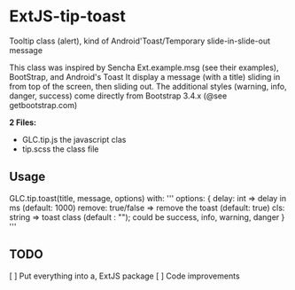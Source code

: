 # ExtJS-tip-toast
Tooltip class (alert), kind of Android'Toast/Temporary slide-in-slide-out message

This class was inspired by Sencha Ext.example.msg (see their examples), BootStrap, and Android's Toast
It display a message (with a title) sliding in from top of the screen, then sliding out.
The additional styles (warning, info, danger, success) come directly from Bootstrap 3.4.x (@see getbootstrap.com)

__2 Files:__
- GLC.tip.js  the javascript clas
- tip.scss    the class file

## Usage
GLC.tip.toast(title, message, options)
with:
'''
options: {
  delay: int  => delay in ms (default: 1000)
  remove: true/false => remove the toast (default: true)
  cls: string => toast class (default : ""); could be success, info, warning, danger
}
'''
## TODO
[ ] Put everything into a, ExtJS package
[ ] Code improvements
